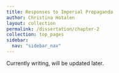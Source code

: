 ```yaml
---
title: Responses to Imperial Propaganda
author: Christina Hotalen
layout: collection
permalink: /dissertation/chapter-2
collection: top_pages
sidebar:
  nav: "sidebar_nav"
---
```


Currently writing, will be updated later.
